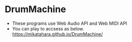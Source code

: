 # DrumMachine
- These programs use Web Audio API and Web MIDI API
- You can play to accsess as below. https://mikatahara.github.io/DrumMachine/
